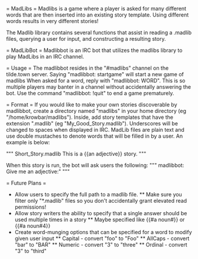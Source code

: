 = MadLibs =
Madlibs is a game where a player is asked for many different words that are
then inserted into an existing story template. Using different words results
in very different stories!

The Madlib library contains several functions that assist in reading a .madlib
files, querying a user for input, and constructing a resulting story.

= MadLibBot =
Madlibbot is an IRC bot that utilizes the madlibs library to play MadLibs in
an IRC channel.

= Usage =
The madlibbot resides in the "#madlibs" channel on the tilde.town server.
Saying "madlibbot: startgame" will start a new game of madlibs
When asked for a word, reply with "madlibbot: WORD". This is so multiple
players may banter in a channel without accidentally answering the bot.
Use the command "madlibbot: !quit" to end a game prematurely.

= Format =
If you would like to make your own stories discoverable by madlibbot, create a
directory named "madlibs" in your home directory (eg "/home/krowbar/madlibs").
Inside, add story templates that have the extension ".madlib" (eg
"My_Good_Story.madlib"). Underscores will be changed to spaces when displayed
in IRC.
MadLib files are plain text and use double mustaches to denote words that will
be filled in by a user. An example is below:

""" Short_Story.madlib
This is a {{an adjective}} story.
"""

When this story is run, the bot will ask users the following:
"""
madlibbot: Give me an adjective:"
"""

= Future Plans =
* Allow users to specify the full path to a madlib file.
** Make sure you filter only "\*.madlib" files so you don't accidentally grant
elevated read permissions!
* Allow story writers the ability to specify that a single answer should be
  used multiple times in a story
** Maybe specified like {{#a noun#}} or {{#a noun#4}}
* Create word-munging options that can be specified for a word to modify given
  user input
** Capital - convert "foo" to "Foo"
** AllCaps - convert "bar" to "BAR"
** Numeric - convert "3" to "three"
** Ordinal - convert "3" to "third"
